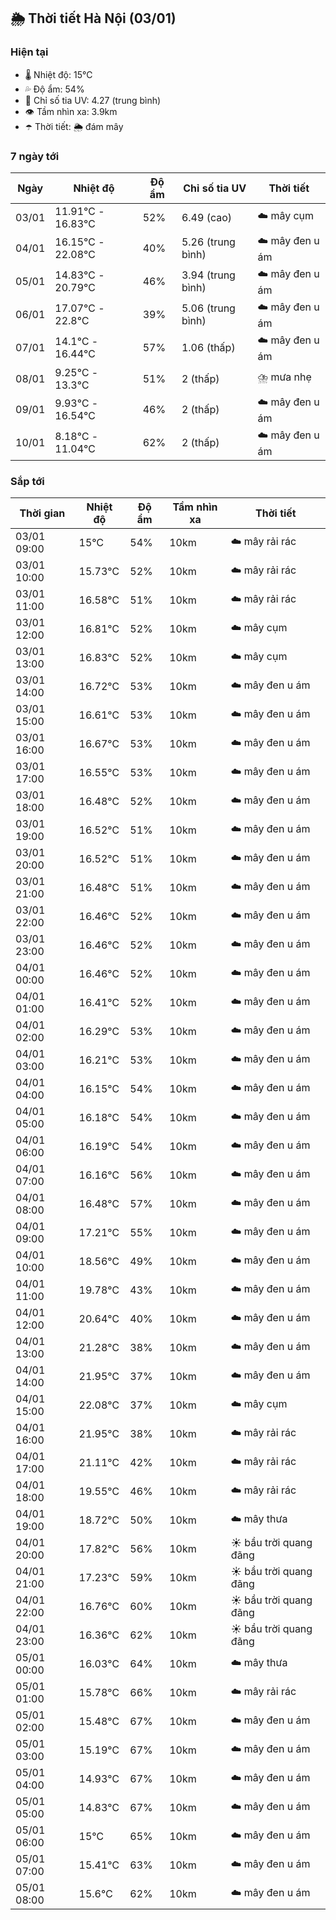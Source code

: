## 🌦️ Thời tiết Hà Nội (03/01)

### Hiện tại

- 🌡️ Nhiệt độ: 15℃
- 💦 Độ ẩm: 54%
- 🌟 Chỉ số tia UV: 4.27 (trung bình)
- 👁️ Tầm nhìn xa: 3.9km
- ☂️ Thời tiết: 🌦️ đám mây

### 7 ngày tới

| Ngày | Nhiệt độ | Độ ẩm | Chỉ số tia UV | Thời tiết |
| --- | --- | --- | --- | --- |
| 03/01 | 11.91℃ - 16.83℃ | 52% | 6.49 (cao) | ☁️ mây cụm |
| 04/01 | 16.15℃ - 22.08℃ | 40% | 5.26 (trung bình) | ☁️ mây đen u ám |
| 05/01 | 14.83℃ - 20.79℃ | 46% | 3.94 (trung bình) | ☁️ mây đen u ám |
| 06/01 | 17.07℃ - 22.8℃ | 39% | 5.06 (trung bình) | ☁️ mây đen u ám |
| 07/01 | 14.1℃ - 16.44℃ | 57% | 1.06 (thấp) | ☁️ mây đen u ám |
| 08/01 | 9.25℃ - 13.3℃ | 51% | 2 (thấp) | ⛈️ mưa nhẹ |
| 09/01 | 9.93℃ - 16.54℃ | 46% | 2 (thấp) | ☁️ mây đen u ám |
| 10/01 | 8.18℃ - 11.04℃ | 62% | 2 (thấp) | ☁️ mây đen u ám |

### Sắp tới

| Thời gian | Nhiệt độ | Độ ẩm | Tầm nhìn xa | Thời tiết |
| --- | --- | --- | --- | --- |
| 03/01 09:00 | 15℃ | 54% | 10km | ☁️ mây rải rác |
| 03/01 10:00 | 15.73℃ | 52% | 10km | ☁️ mây rải rác |
| 03/01 11:00 | 16.58℃ | 51% | 10km | ☁️ mây rải rác |
| 03/01 12:00 | 16.81℃ | 52% | 10km | ☁️ mây cụm |
| 03/01 13:00 | 16.83℃ | 52% | 10km | ☁️ mây cụm |
| 03/01 14:00 | 16.72℃ | 53% | 10km | ☁️ mây đen u ám |
| 03/01 15:00 | 16.61℃ | 53% | 10km | ☁️ mây đen u ám |
| 03/01 16:00 | 16.67℃ | 53% | 10km | ☁️ mây đen u ám |
| 03/01 17:00 | 16.55℃ | 53% | 10km | ☁️ mây đen u ám |
| 03/01 18:00 | 16.48℃ | 52% | 10km | ☁️ mây đen u ám |
| 03/01 19:00 | 16.52℃ | 51% | 10km | ☁️ mây đen u ám |
| 03/01 20:00 | 16.52℃ | 51% | 10km | ☁️ mây đen u ám |
| 03/01 21:00 | 16.48℃ | 51% | 10km | ☁️ mây đen u ám |
| 03/01 22:00 | 16.46℃ | 52% | 10km | ☁️ mây đen u ám |
| 03/01 23:00 | 16.46℃ | 52% | 10km | ☁️ mây đen u ám |
| 04/01 00:00 | 16.46℃ | 52% | 10km | ☁️ mây đen u ám |
| 04/01 01:00 | 16.41℃ | 52% | 10km | ☁️ mây đen u ám |
| 04/01 02:00 | 16.29℃ | 53% | 10km | ☁️ mây đen u ám |
| 04/01 03:00 | 16.21℃ | 53% | 10km | ☁️ mây đen u ám |
| 04/01 04:00 | 16.15℃ | 54% | 10km | ☁️ mây đen u ám |
| 04/01 05:00 | 16.18℃ | 54% | 10km | ☁️ mây đen u ám |
| 04/01 06:00 | 16.19℃ | 54% | 10km | ☁️ mây đen u ám |
| 04/01 07:00 | 16.16℃ | 56% | 10km | ☁️ mây đen u ám |
| 04/01 08:00 | 16.48℃ | 57% | 10km | ☁️ mây đen u ám |
| 04/01 09:00 | 17.21℃ | 55% | 10km | ☁️ mây đen u ám |
| 04/01 10:00 | 18.56℃ | 49% | 10km | ☁️ mây đen u ám |
| 04/01 11:00 | 19.78℃ | 43% | 10km | ☁️ mây đen u ám |
| 04/01 12:00 | 20.64℃ | 40% | 10km | ☁️ mây đen u ám |
| 04/01 13:00 | 21.28℃ | 38% | 10km | ☁️ mây đen u ám |
| 04/01 14:00 | 21.95℃ | 37% | 10km | ☁️ mây đen u ám |
| 04/01 15:00 | 22.08℃ | 37% | 10km | ☁️ mây cụm |
| 04/01 16:00 | 21.95℃ | 38% | 10km | ☁️ mây rải rác |
| 04/01 17:00 | 21.11℃ | 42% | 10km | ☁️ mây rải rác |
| 04/01 18:00 | 19.55℃ | 46% | 10km | ☁️ mây rải rác |
| 04/01 19:00 | 18.72℃ | 50% | 10km | ☁️ mây thưa |
| 04/01 20:00 | 17.82℃ | 56% | 10km | ☀️ bầu trời quang đãng |
| 04/01 21:00 | 17.23℃ | 59% | 10km | ☀️ bầu trời quang đãng |
| 04/01 22:00 | 16.76℃ | 60% | 10km | ☀️ bầu trời quang đãng |
| 04/01 23:00 | 16.36℃ | 62% | 10km | ☀️ bầu trời quang đãng |
| 05/01 00:00 | 16.03℃ | 64% | 10km | ☁️ mây thưa |
| 05/01 01:00 | 15.78℃ | 66% | 10km | ☁️ mây rải rác |
| 05/01 02:00 | 15.48℃ | 67% | 10km | ☁️ mây đen u ám |
| 05/01 03:00 | 15.19℃ | 67% | 10km | ☁️ mây đen u ám |
| 05/01 04:00 | 14.93℃ | 67% | 10km | ☁️ mây đen u ám |
| 05/01 05:00 | 14.83℃ | 67% | 10km | ☁️ mây đen u ám |
| 05/01 06:00 | 15℃ | 65% | 10km | ☁️ mây đen u ám |
| 05/01 07:00 | 15.41℃ | 63% | 10km | ☁️ mây đen u ám |
| 05/01 08:00 | 15.6℃ | 62% | 10km | ☁️ mây đen u ám |
